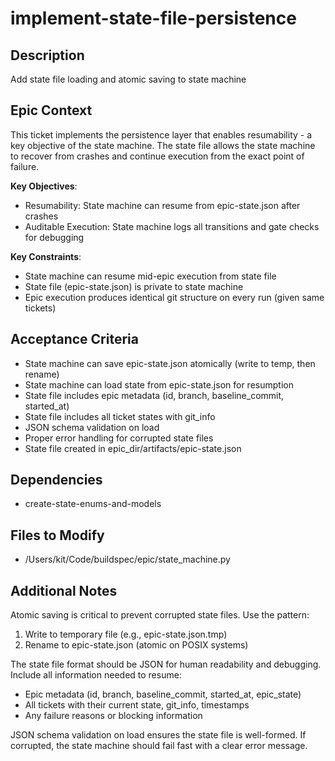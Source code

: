 # implement-state-file-persistence

## Description
Add state file loading and atomic saving to state machine

## Epic Context
This ticket implements the persistence layer that enables resumability - a key objective of the state machine. The state file allows the state machine to recover from crashes and continue execution from the exact point of failure.

**Key Objectives**:
- Resumability: State machine can resume from epic-state.json after crashes
- Auditable Execution: State machine logs all transitions and gate checks for debugging

**Key Constraints**:
- State machine can resume mid-epic execution from state file
- State file (epic-state.json) is private to state machine
- Epic execution produces identical git structure on every run (given same tickets)

## Acceptance Criteria
- State machine can save epic-state.json atomically (write to temp, then rename)
- State machine can load state from epic-state.json for resumption
- State file includes epic metadata (id, branch, baseline_commit, started_at)
- State file includes all ticket states with git_info
- JSON schema validation on load
- Proper error handling for corrupted state files
- State file created in epic_dir/artifacts/epic-state.json

## Dependencies
- create-state-enums-and-models

## Files to Modify
- /Users/kit/Code/buildspec/epic/state_machine.py

## Additional Notes
Atomic saving is critical to prevent corrupted state files. Use the pattern:
1. Write to temporary file (e.g., epic-state.json.tmp)
2. Rename to epic-state.json (atomic on POSIX systems)

The state file format should be JSON for human readability and debugging. Include all information needed to resume:
- Epic metadata (id, branch, baseline_commit, started_at, epic_state)
- All tickets with their current state, git_info, timestamps
- Any failure reasons or blocking information

JSON schema validation on load ensures the state file is well-formed. If corrupted, the state machine should fail fast with a clear error message.
